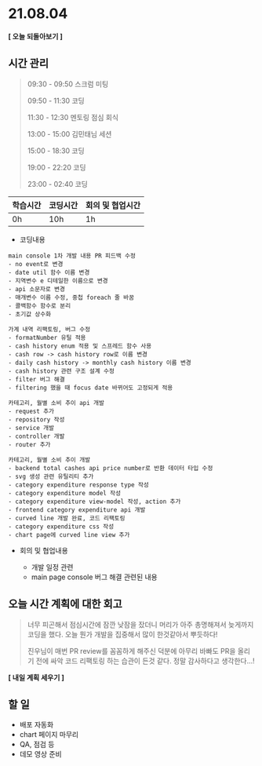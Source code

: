 # 21.08.04

**[ 오늘 되돌아보기 ]**

## 시간 관리

> 09:30 - 09:50 스크럼 미팅
>
> 09:50 - 11:30 코딩
>
> 11:30 - 12:30 멘토링 점심 회식
>
> 13:00 - 15:00 김민태님 세션
>
> 15:00 - 18:30 코딩
>
> 19:00 - 22:20 코딩
>
> 23:00 - 02:40 코딩

| 학습시간 | 코딩시간 | 회의 및 협업시간 |
| -------- | -------- | ---------------- |
| 0h       | 10h      | 1h               |



- 코딩내용

```
main console 1차 개발 내용 PR 피드백 수정
- no event로 변경
- date util 함수 이름 변경
- 지역변수 e 디테일한 이름으로 변경
- api 소문자로 변경
- 매개변수 이름 수정, 중첩 foreach 줄 바꿈
- 콜백함수 함수로 분리
- 초기값 상수화

가계 내역 리팩토링, 버그 수정
- formatNumber 유틸 적용
- cash history enum 적용 및 스프레드 함수 사용
- cash row -> cash history row로 이름 변경
- daily cash history -> monthly cash history 이름 변경
- cash history 관련 구조 설계 수정
- filter 버그 해결
- filtering 했을 때 focus date 바뀌어도 고정되게 적용

카테고리, 월별 소비 추이 api 개발
- request 추가
- repository 작성
- service 개발
- controller 개발
- router 추가

카테고리, 월별 소비 추이 개발
- backend total cashes api price number로 반환 데이터 타입 수정
- svg 생성 관련 유틸리티 추가
- category expenditure response type 작성
- category expenditure model 작성
- category expenditure view-model 작성, action 추가
- frontend category expenditure api 개발
- curved line 개발 완료, 코드 리팩토링
- category expenditure css 작성
- chart page에 curved line view 추가
```



- 회의 및 협업내용

  - 개발 일정 관련
  - main page console 버그 해결 관련된 내용

  

## 오늘 시간 계획에 대한 회고

> 너무 피곤해서 점심시간에 잠깐 낮잠을 잤더니 머리가 아주 총명해져서 늦게까지 코딩을 했다. 오늘 뭔가 개발을 집중해서 많이 한것같아서 뿌듯하다!
>
> 진우님이 매번 PR review를 꼼꼼하게 해주신 덕분에 아무리 바빠도 PR을 올리기 전에 싸악 코드 리팩토링 하는 습관이 든것 같다. 정말 감사하다고 생각한다...!



**[ 내일 계획 세우기 ]**

## 할 일

* 배포 자동화
* chart 페이지 마무리
* QA, 점검 등
* 데모 영상 준비